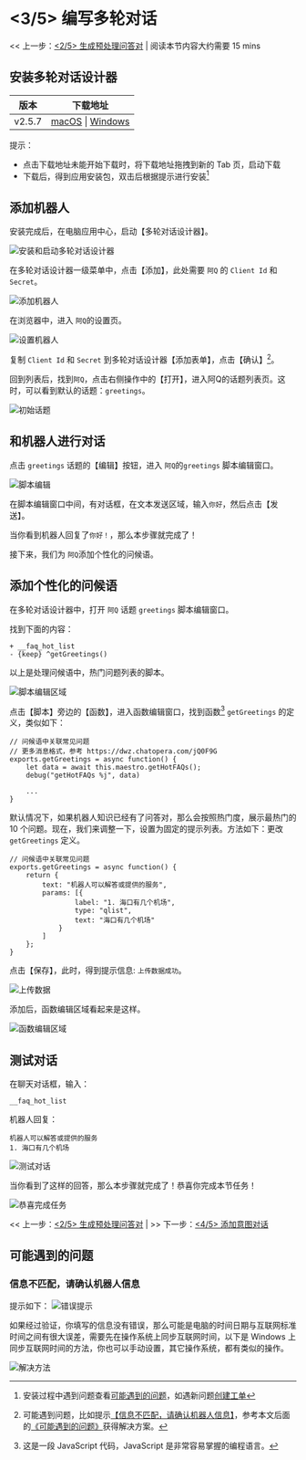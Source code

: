<!-- markup:blank-line -->
# <3/5> 编写多轮对话
<< 上一步：[<2/5> 生成预处理问答对](/products/chatbot-platform/tutorials/2-answer-faq.html) | <i class="glyphicon glyphicon-time"></i>阅读本节内容大约需要 15 mins 

## 安装多轮对话设计器

| 版本   | 下载地址                                                                                                                                                                         |
| -----  | ---------------------------------------------------------------------------------------------------------------------------------------------------------------------------- |
| v2.5.7 | [macOS](https://dwz.chatopera.com/87TR10) \| [Windows](https://dwz.chatopera.com/8Q1l8g) |
<!-- markup:table-caption 多轮对话设计器下载地址 -->

提示：

* 点击下载地址未能开始下载时，将下载地址拖拽到新的 Tab 页，启动下载
* 下载后，得到应用安装包，双击后根据提示进行安装[^install-cde]

## 添加机器人

安装完成后，在电脑应用中心，启动【多轮对话设计器】。

![安装和启动多轮对话设计器](../../../images/products/platform/screenshot-20210913-192350.png)

在多轮对话设计器一级菜单中，点击【添加】，此处需要 `阿Q` 的 `Client Id` 和 `Secret`。

![添加机器人](../../../images/products/platform/screenshot-20210913-192631.png)

在浏览器中，进入 `阿Q`的设置页。

![设置机器人](../../../images/assets/screenshot_20230503095620.png)

复制 `Client Id` 和 `Secret` 到多轮对话设计器【添加表单】，点击【确认】[^help1]。

回到列表后，找到`阿Q`，点击右侧操作中的【打开】，进入阿Q的话题列表页。这时，可以看到默认的话题：`greetings`。

![初始话题](../../../images/assets/screenshot_20230503100156.png)

## 和机器人进行对话

点击 `greetings` 话题的【编辑】按钮，进入 `阿Q`的`greetings` 脚本编辑窗口。

![脚本编辑](../../../images/products/platform/screenshot-20210913-195806.png)

在脚本编辑窗口中间，有对话框，在文本发送区域，输入`你好`，然后点击【发送】。

当你看到机器人回复了`你好！`，那么本步骤就完成了！

接下来，我们为 `阿Q`添加个性化的问候语。

## 添加个性化的问候语

在多轮对话设计器中，打开 `阿Q` 话题 `greetings` 脚本编辑窗口。

找到下面的内容：

```脚本
+ __faq_hot_list
- {keep} ^getGreetings()
```

以上是处理问候语中，热门问题列表的脚本。

![脚本编辑区域](../../../images/products/platform/screenshot-20210913-202526.png)

点击【脚本】旁边的【函数】，进入函数编辑窗口，找到函数[^function-js] `getGreetings` 的定义，类似如下：

```函数
// 问候语中关联常见问题
// 更多消息格式，参考 https://dwz.chatopera.com/jQ0F9G
exports.getGreetings = async function() {
    let data = await this.maestro.getHotFAQs();
    debug("getHotFAQs %j", data)

    ...
}
```

默认情况下，如果机器人知识已经有了问答对，那么会按照热门度，展示最热门的 10 个问题。现在，我们来调整一下，设置为固定的提示列表。方法如下：更改 `getGreetings` 定义。

```函数
// 问候语中关联常见问题
exports.getGreetings = async function() {
    return {
        text: "机器人可以解答或提供的服务",
        params: [{
                label: "1. 海口有几个机场",
                type: "qlist",
                text: "海口有几个机场"
            }
        ]
    };
}
```

点击【保存】，此时，得到提示信息: `上传数据成功`。

![上传数据](../../../images/products/platform/screenshot-20210913-203144.png)

添加后，函数编辑区域看起来是这样。

![函数编辑区域](../../../images/products/platform/screenshot-20210913-202923.png)

## 测试对话

在聊天对话框，输入：

```文本
__faq_hot_list
```

机器人回复：

```文本
机器人可以解答或提供的服务
1. 海口有几个机场
```

![测试对话](../../../images/products/platform/screenshot-20210913-203616.png)

当你看到了这样的回答，那么本步骤就完成了！恭喜你完成本节任务！

![恭喜完成任务](../../../images/products/platform/congr-20210913-195053.png) 

<< 上一步：[<2/5> 生成预处理问答对](/products/chatbot-platform/tutorials/2-answer-faq.html) | >> 下一步：[<4/5> 添加意图对话](/products/chatbot-platform/tutorials/4-add-intent.html)


## 可能遇到的问题

### 信息不匹配，请确认机器人信息

提示如下：
![错误提示](../../../images/products/platform/screenshot-20210913-193815.png)

如果经过验证，你填写的信息没有错误，那么可能是电脑的时间日期与互联网标准时间之间有很大误差，需要先在操作系统上同步互联网时间，以下是 Windows 上同步互联网时间的方法，你也可以手动设置，其它操作系统，都有类似的操作。

![解决方法](../../../images/products/platform/screenshot-20210913-193617.png)

[^help1]: 可能遇到问题，比如提示[【信息不匹配，请确认机器人信息】](#信息不匹配请确认机器人信息)，参考本文后面的[《可能遇到的问题》](#可能遇到的问题)获得解决方案。
[^install-cde]: 安装过程中遇到问题查看[可能遇到的问题](https://docs.chatopera.com/products/chatbot-platform/howto-guides/convs/cde-install.html#%E5%8F%AF%E8%83%BD%E9%81%87%E5%88%B0%E7%9A%84%E9%97%AE%E9%A2%98)，如遇新问题[创建工单](https://github.com/chatopera/docs/issues)

[^function-js]: 这是一段 JavaScript 代码，JavaScript 是非常容易掌握的编程语言。

